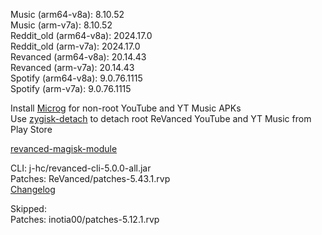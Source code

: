 Music (arm64-v8a): 8.10.52  
Music (arm-v7a): 8.10.52  
Reddit_old (arm64-v8a): 2024.17.0  
Reddit_old (arm-v7a): 2024.17.0  
Revanced (arm64-v8a): 20.14.43  
Revanced (arm-v7a): 20.14.43  
Spotify (arm64-v8a): 9.0.76.1115  
Spotify (arm-v7a): 9.0.76.1115  

Install [Microg](https://github.com/ReVanced/GmsCore/releases) for non-root YouTube and YT Music APKs  
Use [zygisk-detach](https://github.com/j-hc/zygisk-detach) to detach root ReVanced YouTube and YT Music from Play Store  

[revanced-magisk-module](https://github.com/j-hc/revanced-magisk-module)
  
CLI: j-hc/revanced-cli-5.0.0-all.jar  
Patches: ReVanced/patches-5.43.1.rvp  
[Changelog](https://github.com/ReVanced/revanced-patches/releases/tag/v5.43.1)  

Skipped:  
Patches: inotia00/patches-5.12.1.rvp        
